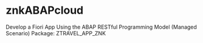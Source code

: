 # znkABAPcloud
Develop a Fiori App Using the ABAP RESTful Programming Model (Managed Scenario)
Package: ZTRAVEL_APP_ZNK
